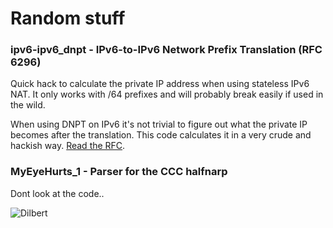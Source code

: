 # Random stuff

### ipv6-ipv6_dnpt - IPv6-to-IPv6 Network Prefix Translation (RFC 6296)

Quick hack to calculate the private IP address when using stateless IPv6 NAT. It only works with /64 prefixes and will probably break easily if used in the wild.

When using DNPT on IPv6 it's not trivial to figure out what the private IP becomes after the translation. This code calculates it in a very crude and hackish way. [Read the RFC](https://tools.ietf.org/html/rfc6296#section-3).

### MyEyeHurts_1 - Parser for the CCC halfnarp

Dont look at the code..

![Dilbert](http://assets.amuniversal.com/dda7408024b9013138d7001dd8b71c47)
